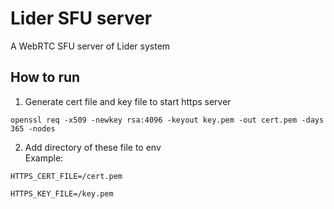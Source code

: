 # Lider SFU server

A WebRTC SFU server of Lider system

## How to run

1. Generate cert file and key file to start https server

```
openssl req -x509 -newkey rsa:4096 -keyout key.pem -out cert.pem -days 365 -nodes
```

2. Add directory of these file to env
   <br>
   Example:

```
HTTPS_CERT_FILE=/cert.pem

HTTPS_KEY_FILE=/key.pem
```
